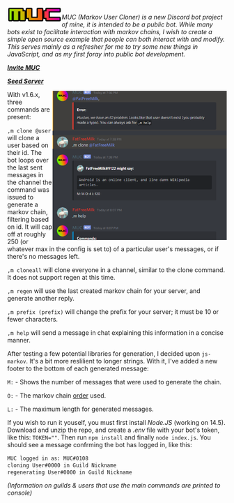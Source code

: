<img align="left" src="./media/muc-new-t.png" width="125"> 

*MUC (Markov User Cloner) is a new Discord bot project of mine, it is intended to be a public bot. While many bots exist to facilitate interaction with markov chains, I wish to create a simple open source example that people can both interact with and modify. This serves mainly as a refresher for me to try some new things in JavaScript, and as my first foray into public bot development.*

[***Invite MUC***](https://discord.com/api/oauth2/authorize?client_id=689992764020097082&permissions=117824&scope=bot)

[***Seed Server***](https://discord.gg/MsREEap)

<img align="right" src="./media/muc-demo-image.png" width="400"> 

With v1.6.x, three commands are present:

`,m clone @user` will clone a user based on their id. The bot loops over the last sent messages in the channel the command was issued to generate a markov chain, filtering based on id. It will cap off at roughly 250 (or whatever max in the config is set to) of a particular user's messages, or if there's no messages left.

`,m cloneall` will clone everyone in a channel, similar to the clone command. It does not support regen at this time.

`,m regen` will use the last created markov chain for your server, and generate another reply.

`,m prefix (prefix)` will change the prefix for your server; it must be 10 or fewer characters.

`,m help` will send a message in chat explaining this information in a concise manner.

After testing a few potential libraries for generation, I decided upon `js-markov`. It's a bit more reslilient to longer strings. With it, I've added a new footer to the bottom of each generated message:

`M:` - Shows the number of messages that were used to generate the chain.

`O:` - The markov chain [order](https://qr.ae/pNK5KG) used.

`L:` - The maximum length for generated messages.

If you wish to run it youself, you must first install *Node.JS* (working on 14.5). Download and unzip the repo, and create a *.env* file with your bot's token, like this: `TOKEN=""`. Then run `npm install` and finally `node index.js`. You should see a message confrming the bot has logged in, like this:
```
MUC logged in as: MUC#0108
cloning User#0000 in Guild Nickname
regenerating User#0000 in Guild Nickname
```
*(Information on guilds & users that use the main commands are printed to console)*
